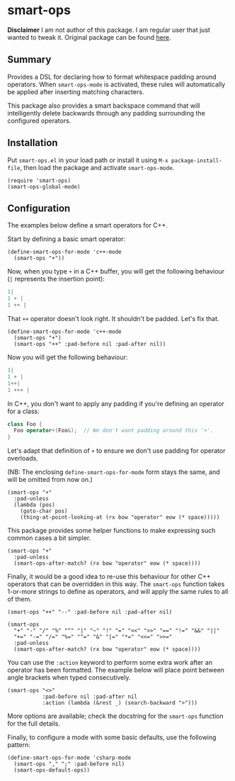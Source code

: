 # smart-ops

**Disclaimer** I am not author of this package. I am regular user that just
wanted to tweak it. Original package can be found
[here](https://github.com/chrisbarrett/spacemacs-layers/tree/master/cb-core/local/smart-ops).

## Summary

Provides a DSL for declaring how to format whitespace padding around operators.
When `smart-ops-mode` is activated, these rules will automatically be applied
after inserting matching characters.

This package also provides a smart backspace command that will intelligently
delete backwards through any padding surrounding the configured operators.

## Installation

Put `smart-ops.el` in your load path or install it using `M-x package-install-file`,
then load the package and activate `smart-ops-mode`.

```elisp
(require 'smart-ops)
(smart-ops-global-mode)
```

## Configuration

The examples below define a smart operators for C++.

Start by defining a basic smart operator:

```elisp
(define-smart-ops-for-mode 'c++-mode
  (smart-ops "+"))
```

Now, when you type `+` in a C++ buffer, you will get the following behaviour
(`|` represents the insertion point):

```c++
1|
1 + |
1 ++ |
```

That `++` operator doesn't look right. It shouldn't be padded. Let's fix that.

```elisp
(define-smart-ops-for-mode 'c++-mode
  (smart-ops "+")
  (smart-ops "++" :pad-before nil :pad-after nil))
```

Now you will get the following behaviour:

```c++
1|
1 + |
1++|
1 +++ |
```

In C++, you don't want to apply any padding if you're defining an operator for a
class:

```c++
class Foo {
  Foo operator+(Foo&);  // We don't want padding around this '+'.
}
```

Let's adapt that definition of `+` to ensure we don't use padding for operator
overloads.

(NB: The enclosing `define-smart-ops-for-mode` form stays the same, and will be
omitted from now on.)

```elisp
(smart-ops "+"
  :pad-unless
  (lambda (pos)
    (goto-char pos)
    (thing-at-point-looking-at (rx bow "operator" eow (* space)))))
```

This package provides some helper functions to make expressing such common cases
a bit simpler.

```elisp
(smart-ops "+"
  :pad-unless
  (smart-ops-after-match? (rx bow "operator" eow (* space))))
```

Finally, it would be a good idea to re-use this behaviour for other C++
operators that can be overridden in this way. The `smart-ops` function takes
1-or-more strings to define as operators, and will apply the same rules to all
of them.

```elisp
(smart-ops "++" "--" :pad-before nil :pad-after nil)

(smart-ops
  "+" "-" "/" "%" "^" "|" "~" "!" "=" "<<" ">>" "==" "!=" "&&" "||"
  "+=" "-=" "/=" "%=" "^=" "&" "|=" "*=" "<<=" ">>="
  :pad-unless
  (smart-ops-after-match? (rx bow "operator" eow (* space))))
```

You can use the `:action` keyword to perform some extra work after an operator
has been formatted. The example below will place point between angle brackets
when typed consecutively.

```elisp
(smart-ops "<>"
           :pad-before nil :pad-after nil
           :action (lambda (&rest _) (search-backward ">")))
```

More options are available; check the docstring for the `smart-ops` function for
the full details.

Finally, to configure a mode with some basic defaults, use the following
pattern:

```elisp
(define-smart-ops-for-mode 'csharp-mode
  (smart-ops "," ";" :pad-before nil)
  (smart-ops-default-ops))
```
